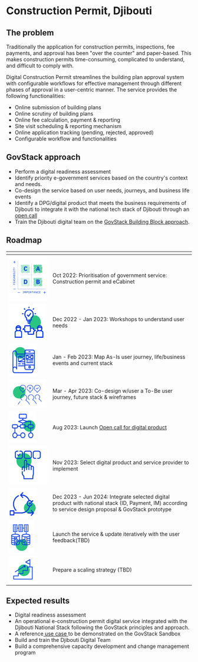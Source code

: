 # Construction Permit, Djibouti

## The problem

Traditionally the application for construction permits, inspections, fee payments, and approval has been "over the counter" and paper-based. This makes construction permits time-consuming, complicated to understand, and difficult to comply with.

Digital Construction Permit streamlines the building plan approval system with configurable workflows for effective management through different phases of approval in a user-centric manner. The service provides the following functionalities:

* Online submission of building plans
* Online scrutiny of building plans
* Online fee calculation, payment & reporting
* Site visit scheduling & reporting mechanism
* Online application tracking (pending, rejected, approved)
* Configurable workflow and functionalities

## GovStack approach

* Perform a digital readiness assessment
* Identify priority e-government services based on the country's context and needs.
* Co-design the service based on user needs, journeys, and business life events
* Identify a DPG/digital product that meets the business requirements of Djibouti to integrate it with the national tech stack of Djibouti through an [open call](https://www.leverist.de/en/app/opportunities/call-for-digital-products-to-manage-ecabinet-meetings-document-correspondence-and-policy-drafting-for-the-government-of-djibouti?force_preview=1)[ ](https://www.leverist.de/en/app/opportunities/call-for-digital-products-to-manage-issuance-of-construction-permits-in-djibouti-using-the-govstack-building-block-approach?force_preview=1)
* Train the Djibouti digital team on the [GovStack Building Block approach](https://govstack.gitbook.io/implementation-playbook/govstack-implementation-playbook/2-description/building-block-approach).

## Roadmap

<table><thead><tr><th width="105"></th><th></th></tr></thead><tbody><tr><td><img src="../../.gitbook/assets/Screenshot_2023-03-28_170152-removebg-preview.png" alt=""></td><td>Oct 2022: Prioritisation of government service: Construction permit and eCabinet</td></tr><tr><td><img src="../../.gitbook/assets/image (10).png" alt=""></td><td>Dec 2022 - Jan 2023: Workshops to understand user needs</td></tr><tr><td><img src="../../.gitbook/assets/image (31).png" alt=""></td><td>Jan - Feb 2023: Map As-Is user journey, life/business events and current stack</td></tr><tr><td><img src="../../.gitbook/assets/image (53).png" alt=""></td><td>Mar - Apr 2023: Co-design w/user a To-Be user journey, future stack &#x26; wireframes</td></tr><tr><td><img src="../../.gitbook/assets/image (23).png" alt=""></td><td>Aug 2023: Launch <a href="https://www.leverist.de/en/app/opportunities/call-for-digital-products-to-manage-issuance-of-construction-permits-in-djibouti-using-the-govstack-building-block-approach?force_preview=1">Open call for digital product</a></td></tr><tr><td><img src="../../.gitbook/assets/Untitled design.jpg" alt=""></td><td>Nov 2023: Select digital product and service provider to implement</td></tr><tr><td><img src="../../.gitbook/assets/image (13).png" alt=""></td><td>Dec 2023 - Jun 2024: Integrate selected digital product with national stack (ID, Payment, IM) according to service design proposal &#x26; GovStack prototype</td></tr><tr><td><img src="../../.gitbook/assets/image (14).png" alt=""></td><td>Launch the service &#x26; update iteratively with the user feedback(TBD)</td></tr><tr><td><img src="../../.gitbook/assets/image (16).png" alt=""></td><td>Prepare a scaling strategy  (TBD)</td></tr></tbody></table>

## Expected results

* Digital readiness assessment&#x20;
* An operational e-construction permit digital service integrated with the Djibouti National Stack following the GovStack principles and approach.
* A reference[ use case ](https://govstack.gitbook.io/use-cases/readme/inf-1-construction-permit)to be demonstrated on the GovStack Sandbox
* Build and train the Djibouti Digital Team&#x20;
* Build a comprehensive capacity development and change management program
